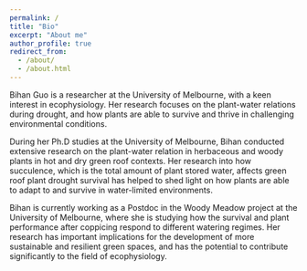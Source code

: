 ```yaml
---
permalink: /
title: "Bio"
excerpt: "About me"
author_profile: true
redirect_from: 
  - /about/
  - /about.html
---
```


Bihan Guo is a researcher at the University of Melbourne, with a keen interest in ecophysiology. Her research focuses on the plant-water relations during drought, and how plants are able to survive and thrive in challenging environmental conditions.

During her Ph.D studies at the University of Melbourne, Bihan conducted extensive research on the plant-water relation in herbaceous and woody plants in hot and dry green roof contexts. Her research into how succulence, which is the total amount of plant stored water, affects green roof plant drought survival has helped to shed light on how plants are able to adapt to and survive in water-limited environments. 

Bihan is currently working as a Postdoc in the Woody Meadow project at the University of Melbourne, where she is studying how the survival and plant performance after coppicing respond to different watering regimes. Her research has important implications for the development of more sustainable and resilient green spaces, and has the potential to contribute significantly to the field of ecophysiology.
